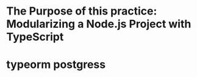 # The Purpose of this practice: Modularizing a Node.js Project with TypeScript 
# typeorm postgress



